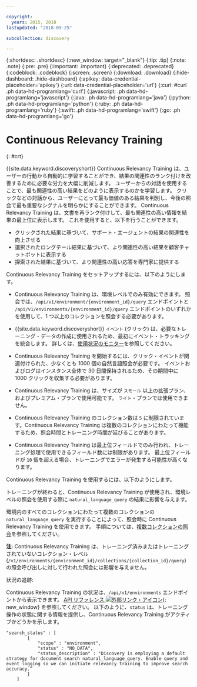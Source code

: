 ```yaml
---

copyright:
  years: 2015, 2018
lastupdated: "2018-09-25"

subcollection: discovery

---
```


{:shortdesc: .shortdesc}
{:new_window: target="_blank"}
{:tip: .tip}
{:note: .note}
{:pre: .pre}
{:important: .important}
{:deprecated: .deprecated}
{:codeblock: .codeblock}
{:screen: .screen}
{:download: .download}
{:hide-dashboard: .hide-dashboard}
{:apikey: data-credential-placeholder='apikey'} 
{:url: data-credential-placeholder='url'}
{:curl: #curl .ph data-hd-programlang='curl'}
{:javascript: .ph data-hd-programlang='javascript'}
{:java: .ph data-hd-programlang='java'}
{:python: .ph data-hd-programlang='python'}
{:ruby: .ph data-hd-programlang='ruby'}
{:swift: .ph data-hd-programlang='swift'}
{:go: .ph data-hd-programlang='go'}

# Continuous Relevancy Training
{: #crt}

{{site.data.keyword.discoveryshort}} Continuous Relevancy Training は、ユーザーの行動から自動的に学習することができ、結果の関連性のランク付けを改善するために必要な労力を大幅に削減します。 ユーザーからの対話を使用することで、最も関連性の高い結果をどのように表示するのかを学習します。 クリックなどの対話から、ユーザーにとって最も価値のある結果を判別し、今後の照会で最も重要なシグナルを明らかにすることができます。 Continuous Relevancy Training は、文書を再ランク付けして、最も関連性の高い情報を結果の最上位に表示します。 これを使用すると、以下を行うことができます。

- クリックされた結果に基づいて、サポート・エージェントの結果の関連性を向上させる
- 選択されたロングテール結果に基づいて、より関連性の高い結果を顧客チャットボットに表示する 
- 探索された結果に基づいて、より関連性の高い応答を専門家に提供する

Continuous Relevancy Training をセットアップするには、以下のようにします。

- Continuous Relevancy Training は、環境レベルでのみ有効にできます。 照会では、`/api/v1/environment/{environment_id}/query` エンドポイントと `/api/v1/environments/{environment_id}/query` エンドポイントのいずれかを使用して、1 つ以上のコレクションを照会する必要があります。
- {{site.data.keyword.discoveryshort}} `イベント` (クリック) は、必要なトレーニング・データの作成に使用されるため、最初にイベント・トラッキングを統合します。 詳しくは、[使用状況のモニター](/docs/services/discovery?topic=discovery-usage#usage)を参照してください。

- Continuous Relevancy Training を開始するには、クリック・イベントが関連付けられた、少なくとも 1000 個の自然言語照会が必要です。 イベントおよびログはインスタンス全体で 30 日間保持されるため、その期間中に 1000 クリックを収集する必要があります。
- Continuous Relevancy Training は、サイズが `スモール` 以上の拡張プラン、およびプレミアム・プランで使用可能です。 `ライト`・プランでは使用できません。
- Continuous Relevancy Training のコレクション数は `5` に制限されています。Continuous Relevancy Training は複数のコレクションにわたって機能するため、照会時間とトレーニング時間が延びることがあります。
- Continuous Relevancy Training は最上位フィールドでのみ行われ、トレーニング処理で使用できるフィールド数には制限があります。 最上位フィールドが `10` 個を超える場合、トレーニングでエラーが発生する可能性が高くなります。 

Continuous Relevancy Training を使用するには、以下のようにします。

トレーニングが終わると、Continuous Relevancy Training が使用され、環境レベルの照会を使用する際に `natural_language_query` の結果に影響を与えます。 

環境内のすべてのコレクションにわたって複数のコレクションの `natural_language_query` を実行することによって、照会時に Continuous Relevancy Training を使用できます。 手順については、[複数コレクションの照会](/docs/services/discovery?topic=discovery-query-concepts#multiple-collections)を参照してください。 

**注:** Continuous Relevancy Training は、トレーニング済みまたはトレーニングされていないコレクション・レベル (`/v1/environments/{environment_id}/collections/{collection_id}/query`) の照会呼び出しに対して行われた照会には影響を与えません。 

状況の追跡:

Continuous Relevancy Training の状況は、`/api/v1/environments` エンドポイントから表示できます。 [API リファレンス ![外部リンク・アイコン](../../icons/launch-glyph.svg "外部リンク・アイコン")](https://{DomainName}/apidocs/discovery#get-environment-info){: new_window} を参照してください。 以下のように、`status` は、トレーニング操作の状態に関する情報を提供し、Continuous Relevancy Training がアクティブかどうかを示します。

```
"search_status" : [
        {
            "scope" : "environment",
            "status" : "NO_DATA",
            "status_description" : "Discovery is employing a default strategy for document search natural_language_query. Enable query and event logging so we can initiate relevancy training to improve search accuracy.”
        }
    ]
```
